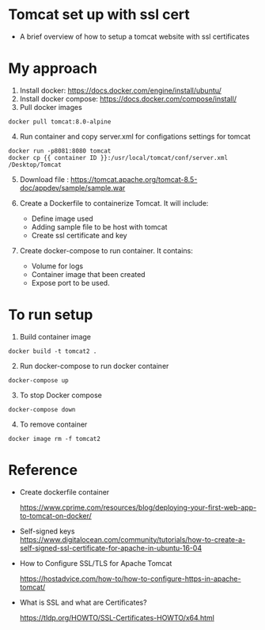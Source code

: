 # Tomcat set up with ssl cert
- A brief overview of how to setup a tomcat website with ssl certificates

# My approach
1. Install docker: https://docs.docker.com/engine/install/ubuntu/
2. Install docker compose: https://docs.docker.com/compose/install/
3. Pull docker images 
```
docker pull tomcat:8.0-alpine
```
4. Run container and copy server.xml for configations settings for tomcat
```
docker run -p8081:8080 tomcat
docker cp {{ container ID }}:/usr/local/tomcat/conf/server.xml /Desktop/Tomcat

```
5. Download file : https://tomcat.apache.org/tomcat-8.5-doc/appdev/sample/sample.war 
6. Create a Dockerfile to containerize Tomcat. It will include:
    * Define image used
    * Adding sample file to be host with tomcat
    * Create ssl certificate and key

7. Create docker-compose to run container. It contains:
    * Volume for logs
    * Container image that been created
    * Expose port to be used.

# To run setup
1. Build container image
```
docker build -t tomcat2 .
```
2. Run docker-compose to run docker container
```
docker-compose up
```
3. To stop Docker compose 
```
docker-compose down
```
4. To remove container
```
docker image rm -f tomcat2
```

# Reference
- Create dockerfile container

    https://www.cprime.com/resources/blog/deploying-your-first-web-app-to-tomcat-on-docker/

- Self-signed keys
https://www.digitalocean.com/community/tutorials/how-to-create-a-self-signed-ssl-certificate-for-apache-in-ubuntu-16-04


- How to Configure SSL/TLS for Apache Tomcat

    https://hostadvice.com/how-to/how-to-configure-https-in-apache-tomcat/

- What is SSL and what are Certificates?

    https://tldp.org/HOWTO/SSL-Certificates-HOWTO/x64.html